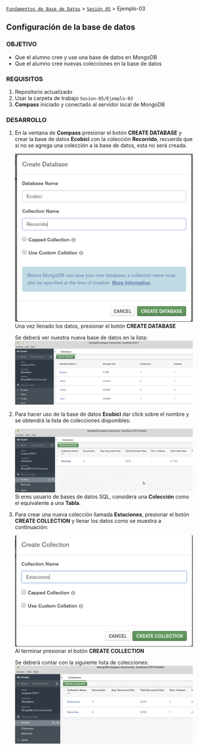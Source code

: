 [`Fundamentos de Base de Datos`](../../Readme.md) > [`Sesión 05`](../Readme.md) > Ejemplo-03
## Configuración de la base de datos

### OBJETIVO
- Que el alumno cree y use una base de datos en MongoDB
- Que el alumno cree nuevas colecciones en la base de datos

### REQUISITOS
1. Repositorio actualizado
1. Usar la carpeta de trabajo `Sesion-05/Ejemplo-03`
1. __Compass__ iniciado y conectado al servidor local de MongoDB

### DESARROLLO
1. En la ventana de __Compass__ presionar el botón __CREATE DATABASE__ y crear la base de datos __Ecobici__ con la colección __Recorrido__, recuerda que si no se agrega una colección a la base de datos, esta no será creada.

   ![Creando base de datos](assets/creando-basededatos.png)
   Una vez llenado los datos, presionar el botón __CREATE DATABASE__

   Se deberá ver nuestra nueva base de datos en la lista:
   ![Lista de bases de datos](assets/lista-basesdedatos.png)

1. Para hacer uso de la base de datos __Ecobici__ dar click sobre el nombre y se obtendrá la lista de colecciones disponibles:

   ![Lista de colecciones](assets/lista-colecciones.png)
   Si eres usuario de bases de datos SQL, considera una __Colección__ como el equivalente a una __Tabla__.

1. Para crear una nueva colección llamada __Estaciones__, presionar el botón __CREATE COLLECTION__ y llenar los datos como se muestra a continuación:

   ![Creando nueva collección](assets/nueva-coleccion.png)
   Al terminar presionar el botón __CREATE COLLECTION__

   Se deberá contar con la siguiente lista de colecciones:
   ![Lista de colecciones](assets/lista-colecciones-02.png)
   
